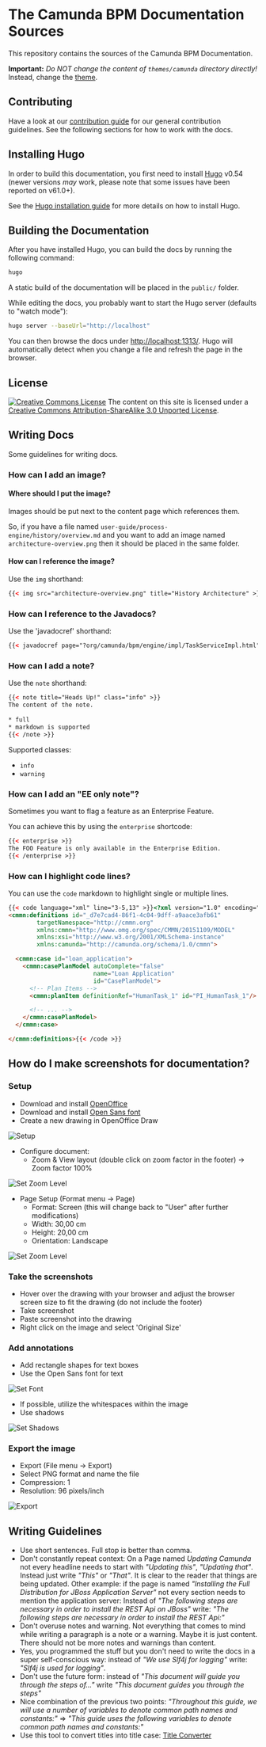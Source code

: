 # The Camunda BPM Documentation Sources

This repository contains the sources of the Camunda BPM Documentation.

**Important:** _Do NOT change the content of `themes/camunda` directory directly!_
Instead, change the [theme](//github.com/camunda/camunda-docs-theme).

## Contributing

Have a look at our [contribution guide](https://github.com/camunda/camunda-bpm-platform/blob/master/CONTRIBUTING.md) for our general contribution guidelines. See the following sections for how to work with the docs.

## Installing Hugo

In order to build this documentation, you first need to install [Hugo][Hugo] v0.54 (newer versions _may_ work, please note that some issues have been reported on v61.0+).

See the [Hugo installation guide][Hugo Installation] for more details on how to install Hugo.

## Building the Documentation

After you have installed Hugo, you can build the docs by running the following command:

```bash
hugo
```

A static build of the documentation will be placed in the `public/` folder.

While editing the docs, you probably want to start the Hugo server (defaults to "watch mode"):

```bash
hugo server --baseUrl="http://localhost"
```

You can then browse the docs under [http://localhost:1313/](http://localhost:1313/).
Hugo will automatically detect when you change a file and refresh the page in the browser.

## License

<a rel="license" href="http://creativecommons.org/licenses/by-sa/3.0/"><img alt="Creative Commons License" style="border-width:0" src="https://i.creativecommons.org/l/by-sa/3.0/80x15.png"></a> The content on this site is licensed under a <a rel="license" href="http://creativecommons.org/licenses/by-sa/3.0/">Creative Commons Attribution-ShareAlike 3.0 Unported License</a>.

## Writing Docs

Some guidelines for writing docs.

### How can I add an image?

#### Where should I put the image?

Images should be put next to the content page which references them.

So, if you have a file named `user-guide/process-engine/history/overview.md` and you want to add an image named `architecture-overview.png` then it should be placed in the same folder.

#### How can I reference the image?

Use the `img` shorthand:

```html
{{< img src="architecture-overview.png" title="History Architecture" >}}
```

### How can I reference to the Javadocs?

Use the 'javadocref' shorthand:

```html
{{< javadocref page="?org/camunda/bpm/engine/impl/TaskServiceImpl.html" text="Java-API Task Service" >}}.
```

### How can I add a note?

Use the `note` shorthand:

```html
{{< note title="Heads Up!" class="info" >}}
The content of the note.
        
* full
* markdown is supported
{{< /note >}}
```

Supported classes:

* `info`
* `warning`


### How can I add an "EE only note"?

Sometimes you want to flag a feature as an Enterprise Feature.

You can achieve this by using the `enterprise` shortcode:

```html
{{< enterprise >}}
The FOO Feature is only available in the Enterprise Edition.
{{< /enterprise >}}
```

### How can I highlight code lines?

You can use the `code` markdown to highlight single or multiple lines.

```html
{{< code language="xml" line="3-5,13" >}}<?xml version="1.0" encoding="UTF-8" standalone="yes"?>
<cmmn:definitions id="_d7e7cad4-86f1-4c04-9dff-a9aace3afb61"
        targetNamespace="http://cmmn.org"
        xmlns:cmmn="http://www.omg.org/spec/CMMN/20151109/MODEL"
        xmlns:xsi="http://www.w3.org/2001/XMLSchema-instance"
        xmlns:camunda="http://camunda.org/schema/1.0/cmmn">

  <cmmn:case id="loan_application">
    <cmmn:casePlanModel autoComplete="false"
                        name="Loan Application"
                        id="CasePlanModel">
      <!-- Plan Items -->
      <cmmn:planItem definitionRef="HumanTask_1" id="PI_HumanTask_1"/>

      <!-- ... -->
    </cmmn:casePlanModel>
  </cmmn:case>

</cmmn:definitions>{{< /code >}}
```

## How do I make screenshots for documentation?

### Setup

* Download and install [OpenOffice][OpenOffice]
* Download and install [Open Sans font][OpenSans]
* Create a new drawing in OpenOffice Draw

![Setup](https://raw.githubusercontent.com/camunda/camunda-docs-manual/master/develop/drawings/ReadMe-images/page-setup.png)

* Configure document:
    * Zoom & View layout (double click on zoom factor in the footer) -> Zoom factor 100%

![Set Zoom Level](https://raw.githubusercontent.com/camunda/camunda-docs-manual/master/develop/drawings/ReadMe-images/set-zoom.PNG)


* Page Setup (Format menu -> Page)
    * Format: Screen (this will change back to "User" after further modifications)
    * Width: 30,00 cm
    * Height: 20,00 cm
    * Orientation: Landscape

![Set Zoom Level](https://raw.githubusercontent.com/camunda/camunda-docs-manual/master/develop/drawings/ReadMe-images/page-setup-modal.png)


### Take the screenshots

* Hover over the drawing with your browser and adjust the browser screen size to fit the drawing (do not include the footer)
* Take screenshot
* Paste screenshot into the drawing
* Right click on the image and select 'Original Size'

### Add annotations

* Add rectangle shapes for text boxes
* Use the Open Sans font for text

![Set Font](https://raw.githubusercontent.com/camunda/camunda-docs-manual/master/develop/drawings/ReadMe-images/font.png)

* If possible, utilize the whitespaces within the image
* Use shadows

![Set Shadows](https://raw.githubusercontent.com/camunda/camunda-docs-manual/master/develop/drawings/ReadMe-images/shadow.png)

### Export the image
* Export (File menu -> Export)
* Select PNG format and name the file
* Compression: 1
* Resolution: 96 pixels/inch

![Export](https://raw.githubusercontent.com/camunda/camunda-docs-manual/master/develop/drawings/ReadMe-images/export.png)

## Writing Guidelines

* Use short sentences. Full stop is better than comma.
* Don't constantly repeat context: On a Page named *Updating Camunda* not every headline needs to start with *"Updating this"*, *"Updating that"*. Instead just write *"This"* or *"That"*. It is clear to the reader that things are being updated. Other example: if the page is named *"Installing the Full Distribution for JBoss Application Server"* not every section needs to mention the application server: Instead of *"The following steps are necessary in order to install the REST Api on JBoss"* write: *"The following steps are necessary in order to install the REST Api:"*
* Don't overuse notes and warning. Not everything that comes to mind while writing a paragraph is a note or a warning. Maybe it is just content. There should not be more notes and warnings than content.
* Yes, you programmed the stuff but you don't need to write the docs in a super self-conscious way: instead of *"We use Slf4j for logging"* write: *"Slf4j is used for logging"*.
* Don't use the future form: instead of *"This document will guide you through the steps of..."* write *"This document guides you through the steps"*
* Nice combination of the previous two points: *"Throughout this guide, we will use a number of variables to denote common path names and constants:"* => *"This guide uses the following variables to denote common path names and constants:"*
* Use this tool to convert titles into title case: [Title Converter][Title Converter]

[Hugo]: http://gohugo.io/
[Hugo Installation]: http://gohugo.io/overview/installing/
[Camunda Nexus]: https://app.camunda.com/nexus/service/rest/repository/browse/public/hugo/
[Title Converter]: http://individed.com/code/to-title-case/
[OpenOffice]: https://www.openoffice.org/download/index.html
[OpenSans]: https://www.google.com/fonts#UsePlace:use/Collection:Open+Sans
